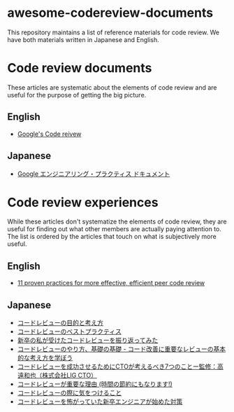 # awesome-codereview-documents
This repository maintains a list of reference materials for code review.
We have both materials written in Japanese and English.

# Code review documents
These articles are systematic about the elements of code review and are useful for the purpose of getting the big picture.

## English
- [Google's Code reivew](https://google.github.io/eng-practices/review/)

## Japanese
- [Google エンジニアリング・プラクティス ドキュメント](https://shuuji3.xyz/eng-practices/)

# Code review experiences
While these articles don't systematize the elements of code review, they are useful for finding out what other members are actually paying attention to.  
The list is ordered by the articles that touch on what is subjectively more useful.

## English
- [11 proven practices for more effective, efficient peer code review](https://www.ibm.com/developerworks/rational/library/11-proven-practices-for-peer-review/)

## Japanese
- [コードレビューの目的と考え方](https://osak.hatenablog.jp/entry/code-review-objectives-and-howto)
- [コードレビューのベストプラクティス](https://postd.cc/code-review-best-practices/)
- [新卒の私が受けたコードレビューを振り返ってみた](https://buildersbox.corp-sansan.com/entry/2020/05/29/110000)
- [コードレビューのやり方、基礎の基礎 - コード改善に重要なレビューの基本的な考え方を学ぼう](https://eh-career.com/engineerhub/entry/2020/03/12/103000)
- [コードレビューを成功させるためにCTOが考えるべき7つのことー監修：高遠和也（株式会社LIG CTO）](https://flxy.jp/article/4298)
- [コードレビューが重要な理由 (時間の節約にもなります!)](https://www.atlassian.com/ja/agile/software-development/code-reviews)
- [コードレビューの際に気をつけること](https://qiita.com/awakia/items/8344ba751426e386e0f5)
- [コードレビューを怖がっていた新卒エンジニアが始めた対策](https://techblog.gmo-ap.jp/2017/10/11/%E3%82%B3%E3%83%BC%E3%83%89%E3%83%AC%E3%83%93%E3%83%A5%E3%83%BC%E3%82%92%E6%80%96%E3%81%8C%E3%81%A3%E3%81%A6%E3%81%84%E3%81%9F%E6%96%B0%E5%8D%92%E3%82%A8%E3%83%B3%E3%82%B8%E3%83%8B%E3%82%A2%E3%81%8C/)
